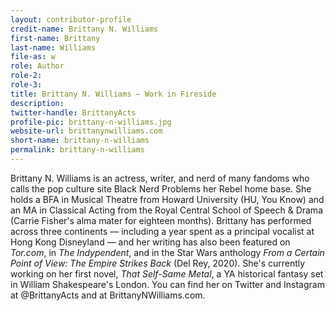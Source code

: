```yaml
---
layout: contributor-profile
credit-name: Brittany N. Williams
first-name: Brittany
last-name: Williams
file-as: w
role: Author
role-2:
role-3:
title: Brittany N. Williams — Work in Fireside
description:
twitter-handle: BrittanyActs
profile-pic: brittany-n-williams.jpg
website-url: brittanynwilliams.com
short-name: brittany-n-williams
permalink: brittany-n-williams
---
```

Brittany N. Williams is an actress, writer, and nerd of many fandoms who calls the pop culture site Black Nerd Problems her Rebel home base. She holds a BFA in Musical Theatre from Howard University (HU, You Know) and an MA in Classical Acting from the Royal Central School of Speech & Drama (Carrie Fisher's alma mater for eighteen months). Brittany has performed across three continents — including a year spent as a principal vocalist at Hong Kong Disneyland — and her writing has also been featured on _Tor.com_, in _The Indypendent_, and in the Star Wars anthology _From a Certain Point of View: The Empire Strikes Back_ (Del Rey, 2020). She's currently working on her first novel, _That Self-Same Metal_, a YA historical fantasy set in William Shakespeare's London. You can find her on Twitter and Instagram at @BrittanyActs and at BrittanyNWilliams.com.
